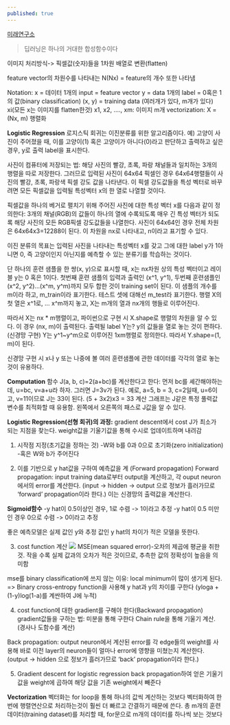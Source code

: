 ```yaml
---
published: true
---
```

[미래연구소](http://futurelab.creatorlink.net/)

> 딥러닝은 하나의 거대한 합성함수이다

이미지 처리방식-> 픽셀값(숫자)들을 1차원 배열로 변환(flatten)

feature vector의 차원수를 나타내는 N(Nx) = feature의 개수 또한 나타냄

Notation: 
x = 데이터 1개의 input = feature vector
y = data 1개의 label = 0혹은 1의 값(binary classification)
(x, y) = training data (여러개가 있다, m개가 있다)
xi(모든 x는 이미지를 flatten한것)
x1, x2, ...., xm: 이미지 m개
vectorization: X = (Nx, m) 행렬화

**Logistic Regression**
로지스틱 회귀는 이진분류를 위한 알고리즘이다.
예) 고양이 사진이 주어졌을 때, 이를 고양이(1) 혹은 고양이가 아니다(0)라고 판단하고 출력하고 싶은 경우,
y로 출력 label을 표시한다. 

사진이 컴퓨터에 저장되는 법: 해당 사진의 빨강, 초록, 파랑 채널들과 일치하는 3개의 행렬을 따로 저장한다. 그러므로 입력된 사진이 64x64 픽셀인 경우 64x64행렬들이 사진의 빨강, 초록, 파랑색 픽셀 강도 값을 나타낸다. 이 픽셀 강도값들을 특성 벡터로 바꾸려면 모든 픽셀값을 입력될 특성벡터 x의 한 열로 나열할 것이다.

픽셀값을 하나의 베거로 펼치기 위해 주어진 사진에 대한 특성 벡터 x를 다음과 같이 정의한다: 3개의 채널(RGB)의 값들이 하나의 열에 수록되도록 매우 긴 특성 벡터가 되도록 해당 사진의 모든 RGB픽셀 강도값들을 나열한다. 사진이 64x64인 경우 전체 차원은 64x64x3=12288이 된다. 이 차원을 nx로 나타내고, n이라고 표기할 수 있다.

이진 분류의 목표는 입력된 사진을 나타내는 특성벡터 x를 갖고 그에 대한 label y가 1아니면 0, 즉 고양이인지 아닌지를 예측할 수 있는 분류기를 학습하는 것이다.

단 하나의 훈련 샘플을 한 쌍(x, y)으로 표시할 때, x는 nx차원 상의 특성 벡터이고 레이블 y는 0 혹은 1이다. 첫번째 훈련 샘플의 입력과 출력인 (x^1, y^1), 두번째 훈련샘플인 (x^2, y^2)...(x^m, y^m)까지 모두 합한 것이 training set이 된다. 이 샘플의 개수를 m이라 하고, m_train이라 표기한다. 테스트 셋에 대해선 m_test라 표기한다. 행렬 X의 첫 열은 x^1로, ... x^m까지 놓고, X는 m개의 열과 nx개의 행들로 이루어진다.

따라서 X는 nx * m행렬이고, 파이썬으로 구현 시 X.shape로 행렬의 차원을 알 수 있다. 이 경우 (nx, m)이 출력된다. 
출력될 label Y는? y의 값들을 열로 놓는 것이 편하다.(신경망 구현) Y는 y^1~y^m으로 이루어진 1xm행렬로 정의한다. 따라서 Y.shape=(1, m)이 된다. 

신경망 구현 시 x나 y 또는 나중에 볼 여러 훈련샘플에 관한 데이터를 각각의 열로 놓는것이 유용하다.


**Computation**
함수 J(a, b, c)=2(a+bc)를 계산한다고 한다:
먼저 bc를 셰간해야하는데, u=bc, v=a+u라 하자.
그러면 J=3v가 된다.
예로, a=5, b = 3, c=2일때, u=6이고, v=11이므로 J는 33이 된다. (5 + 3x2)x3 = 33
계산 그래프는 J같은 특정 풀력값 변수를 최적화할 때 유용함. 왼쪽에서 오른쪽의 패스로 J값을 알 수 있다.

**Logistic Regression(선형 회귀)의 과정:**
gradient descent에서 cost J가 최소가 되는 지점을 찾는다.
weight값을 기울기값을 통해 수시로 업데이트하며 내려감

1. 시작점 지정(초기값을 정하는 것)
-W와 b를 0과 0으로 초기화(zero initialization)
-혹은 W와 b가 주어진다

2. 이를 기반으로 y hat값을 구하여 예측값을 계
(Forward propagation)
Forward propagation: input training data로부터 output을 계산하고, 각 ouput neuron에서의 error를 계산한다. (input -> hidden -> output 으로 정보가 흘러가므로 ‘forward’ propagation이라 한다.) 이는 신경망의 출력값을 계산한다.

**Sigmoid함수**
-y hat이 0.5이상인 경우, 1로 수렴 -> 1이라고 추정
-y hat이 0.5 미만인 경우 0으로 수렴 -> 0이라고 추정

좋은 예측모델은 실제 값인 y와 추정 값인 y hat의 차이가 적은 모델을 뜻한다.

3. cost function 계산
![]({{site.baseurl}}/https://wikimedia.org/api/rest_v1/media/math/render/svg/67b9ac7353c6a2710e35180238efe54faf4d9c15)
MSE(mean squared error)-오차의 제곱에 평균을 취한 것. 작을 수록 실제 값과의
오차가 적은 것이므로, 추측한 값의 정확성이 높음을 의미함

mse를 binary classification에 쓰지 않는 이유: local minimum이 많이 생기게 된다.
=> Binary cross-entropy function을 사용해 y hat과 y의 차이를 구한다 (yloga + (1-y)log(1-a)를 계싼하여 J에 누적)

4. cost function에 대한 gradient를 구해야 한다(Backward propagation)
gradient값들을 구하는 법: 미분을 통해 구한다
Chain rule을 통해 기울기 계산. (경사나 도함수를 계산)

Back propagation: output neuron에서 계산된 error를 각 edge들의 weight를 사용해 바로 이전 layer의 neuron들이 얼마나 error에 영향을 미쳤는지 계산한다. (output -> hidden 으로 정보가 흘러가므로 ‘back’ propagation이라 한다.)

5. Gradient descent for logistic regression
back propagation하여 얻은 기울기 값을 weight에 곱하여 해당 값을 기존 weight에서 빼준다



**Vectorization**
벡터화는 for loop을 통해 하나의 값씩 계산하는 것보다 벡터화하여
한번에 행렬연산으로 처리하는것이 훨씬 더 빠르고 간결하기 때문에 쓴다.
총 m개의 훈련 데이터(training dataset)를 처리할 때, for문으로 m개의 데이터를 하나씩 보는 것보다